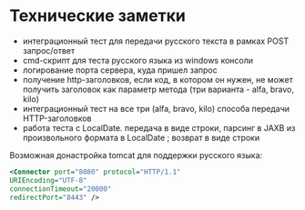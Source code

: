 # Технические заметки

- интеграционный тест для передачи русского текста в рамках POST запрос/ответ
- cmd-скрипт для теста русского языка из windows консоли
- логирование порта сервера, куда пришел запрос
- получение http-заголовков, если код, в котором он нужен, 
не может получить заголовок как параметр метода (три варианта - alfa, bravo, kilo)
- интеграционный тест на все три (alfa, bravo, kilo) способа передачи HTTP-заголовков
- работа теста с LocalDate. передача в виде строки, парсинг в JAXB из произвольного формата 
в LocalDate ; возврат в виде строки

Возможная донастройка tomcat для поддержки русского языка:
```xml
<Connector port="8080" protocol="HTTP/1.1"
URIEncoding="UTF-8"
connectionTimeout="20000"
redirectPort="8443" />
```
